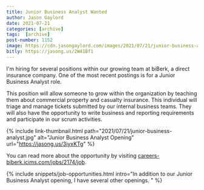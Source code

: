 ```yaml
---
title: Junior Business Analyst Wanted
author: Jason Gaylord
date: 2021-07-21
categories: [archive]
tags:  [archive]
post-number: 1152
image: https://cdn.jasongaylord.com/images/2021/07/21/junior-business-analyst.jpg
bitly: https://jasong.us/2W41Bf1
---
```


I'm hiring for several positions within our growing team at biBerk, a direct insurance company. One of the most recent postings is for a Junior Business Analyst role.

This position will allow someone to grow within the organization by teaching them about commercial property and casualty insurance. This individual will triage and manage tickets submitted by our internal business teams. They will also have the opportunity to write business and reporting requirements and participate in our scrum activities.

{% include link-thumbnail.html path="2021/07/21/junior-business-analyst.jpg" alt="Junior Business Analyst Opening" url="https://jasong.us/3iyxKTg" %}

You can read more about the opportunity by visiting [careers-biberk.icims.com/jobs/2174/job](https://jasong.us/3iyxKTg).

{% include snippets/job-opportunities.html intro="In addition to our Junior Business Analyst opening, I have several other openings. " %}